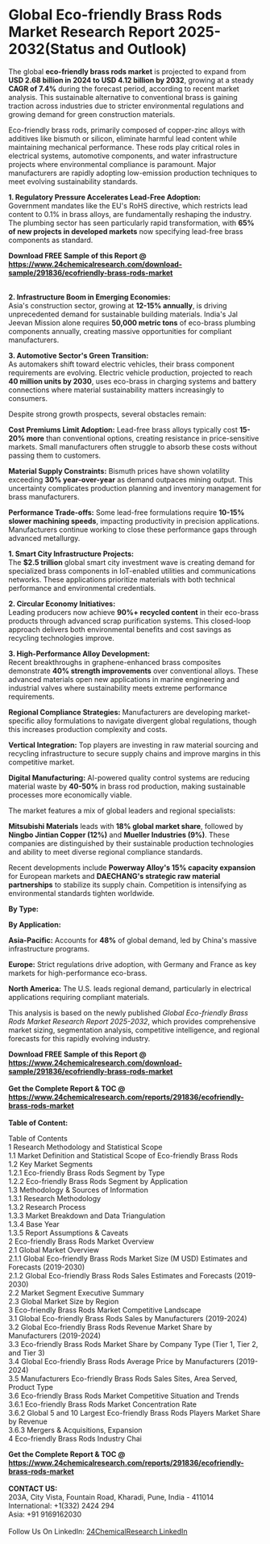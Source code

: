 <h1>Global Eco-friendly Brass Rods Market Research Report 2025-2032(Status and Outlook)</h1><p>The global <strong>eco-friendly brass rods market</strong> is projected to expand from <strong>USD 2.68 billion in 2024 to USD 4.12 billion by 2032</strong>, growing at a steady <strong>CAGR of 7.4%</strong> during the forecast period, according to recent market analysis. This sustainable alternative to conventional brass is gaining traction across industries due to stricter environmental regulations and growing demand for green construction materials.</p><p>Eco-friendly brass rods, primarily composed of copper-zinc alloys with additives like bismuth or silicon, eliminate harmful lead content while maintaining mechanical performance. These rods play critical roles in electrical systems, automotive components, and water infrastructure projects where environmental compliance is paramount. Major manufacturers are rapidly adopting low-emission production techniques to meet evolving sustainability standards.</p><p><strong>1. Regulatory Pressure Accelerates Lead-Free Adoption:</strong><br>
Government mandates like the EU's RoHS directive, which restricts lead content to 0.1% in brass alloys, are fundamentally reshaping the industry. The plumbing sector has seen particularly rapid transformation, with <strong>65% of new projects in developed markets</strong> now specifying lead-free brass components as standard.</p><div><b>Download FREE Sample of this Report @ 
            <a href="https://www.24chemicalresearch.com/download-sample/291836/ecofriendly-brass-rods-market">
            https://www.24chemicalresearch.com/download-sample/291836/ecofriendly-brass-rods-market</a></b></div><br><p><strong>2. Infrastructure Boom in Emerging Economies:</strong><br>
Asia's construction sector, growing at <strong>12-15% annually</strong>, is driving unprecedented demand for sustainable building materials. India's Jal Jeevan Mission alone requires <strong>50,000 metric tons</strong> of eco-brass plumbing components annually, creating massive opportunities for compliant manufacturers.</p><p><strong>3. Automotive Sector's Green Transition:</strong><br>
As automakers shift toward electric vehicles, their brass component requirements are evolving. Electric vehicle production, projected to reach <strong>40 million units by 2030</strong>, uses eco-brass in charging systems and battery connections where material sustainability matters increasingly to consumers.</p><p>Despite strong growth prospects, several obstacles remain:</p><p><strong>Cost Premiums Limit Adoption:</strong> Lead-free brass alloys typically cost <strong>15-20% more</strong> than conventional options, creating resistance in price-sensitive markets. Small manufacturers often struggle to absorb these costs without passing them to customers.</p><p><strong>Material Supply Constraints:</strong> Bismuth prices have shown volatility exceeding <strong>30% year-over-year</strong> as demand outpaces mining output. This uncertainty complicates production planning and inventory management for brass manufacturers.</p><p><strong>Performance Trade-offs:</strong> Some lead-free formulations require <strong>10-15% slower machining speeds</strong>, impacting productivity in precision applications. Manufacturers continue working to close these performance gaps through advanced metallurgy.</p><p><strong>1. Smart City Infrastructure Projects:</strong><br>
The <strong>$2.5 trillion</strong> global smart city investment wave is creating demand for specialized brass components in IoT-enabled utilities and communications networks. These applications prioritize materials with both technical performance and environmental credentials.</p><p><strong>2. Circular Economy Initiatives:</strong><br>
Leading producers now achieve <strong>90%+ recycled content</strong> in their eco-brass products through advanced scrap purification systems. This closed-loop approach delivers both environmental benefits and cost savings as recycling technologies improve.</p><p><strong>3. High-Performance Alloy Development:</strong><br>
Recent breakthroughs in graphene-enhanced brass composites demonstrate <strong>40% strength improvements</strong> over conventional alloys. These advanced materials open new applications in marine engineering and industrial valves where sustainability meets extreme performance requirements.</p><p><strong>Regional Compliance Strategies:</strong> Manufacturers are developing market-specific alloy formulations to navigate divergent global regulations, though this increases production complexity and costs.</p><p><strong>Vertical Integration:</strong> Top players are investing in raw material sourcing and recycling infrastructure to secure supply chains and improve margins in this competitive market.</p><p><strong>Digital Manufacturing:</strong> AI-powered quality control systems are reducing material waste by <strong>40-50%</strong> in brass rod production, making sustainable processes more economically viable.</p><p>The market features a mix of global leaders and regional specialists:</p><p><strong>Mitsubishi Materials</strong> leads with <strong>18% global market share</strong>, followed by <strong>Ningbo Jintian Copper (12%)</strong> and <strong>Mueller Industries (9%)</strong>. These companies are distinguished by their sustainable production technologies and ability to meet diverse regional compliance standards.</p><p>Recent developments include <strong>Powerway Alloy's 15% capacity expansion</strong> for European markets and <strong>DAECHANG's strategic raw material partnerships</strong> to stabilize its supply chain. Competition is intensifying as environmental standards tighten worldwide.</p><p><strong>By Type:</strong></p><p><strong>By Application:</strong></p><p><strong>Asia-Pacific:</strong> Accounts for <strong>48%</strong> of global demand, led by China's massive infrastructure programs.</p><p><strong>Europe:</strong> Strict regulations drive adoption, with Germany and France as key markets for high-performance eco-brass.</p><p><strong>North America:</strong> The U.S. leads regional demand, particularly in electrical applications requiring compliant materials.</p><p>This analysis is based on the newly published <em>Global Eco-friendly Brass Rods Market Research Report 2025-2032</em>, which provides comprehensive market sizing, segmentation analysis, competitive intelligence, and regional forecasts for this rapidly evolving industry.</p><div><b>Download FREE Sample of this Report @ 
            <a href="https://www.24chemicalresearch.com/download-sample/291836/ecofriendly-brass-rods-market">
            https://www.24chemicalresearch.com/download-sample/291836/ecofriendly-brass-rods-market</a></b></div><br><div><b>Get the Complete Report & TOC @ 
            <a href="https://www.24chemicalresearch.com/reports/291836/ecofriendly-brass-rods-market">
            https://www.24chemicalresearch.com/reports/291836/ecofriendly-brass-rods-market</a></b></div><br>
            <b>Table of Content:</b><p>Table of Contents<br />
1 Research Methodology and Statistical Scope<br />
1.1 Market Definition and Statistical Scope of Eco-friendly Brass Rods<br />
1.2 Key Market Segments<br />
1.2.1 Eco-friendly Brass Rods Segment by Type<br />
1.2.2 Eco-friendly Brass Rods Segment by Application<br />
1.3 Methodology & Sources of Information<br />
1.3.1 Research Methodology<br />
1.3.2 Research Process<br />
1.3.3 Market Breakdown and Data Triangulation<br />
1.3.4 Base Year<br />
1.3.5 Report Assumptions & Caveats<br />
2 Eco-friendly Brass Rods Market Overview<br />
2.1 Global Market Overview<br />
2.1.1 Global Eco-friendly Brass Rods Market Size (M USD) Estimates and Forecasts (2019-2030)<br />
2.1.2 Global Eco-friendly Brass Rods Sales Estimates and Forecasts (2019-2030)<br />
2.2 Market Segment Executive Summary<br />
2.3 Global Market Size by Region<br />
3 Eco-friendly Brass Rods Market Competitive Landscape<br />
3.1 Global Eco-friendly Brass Rods Sales by Manufacturers (2019-2024)<br />
3.2 Global Eco-friendly Brass Rods Revenue Market Share by Manufacturers (2019-2024)<br />
3.3 Eco-friendly Brass Rods Market Share by Company Type (Tier 1, Tier 2, and Tier 3)<br />
3.4 Global Eco-friendly Brass Rods Average Price by Manufacturers (2019-2024)<br />
3.5 Manufacturers Eco-friendly Brass Rods Sales Sites, Area Served, Product Type<br />
3.6 Eco-friendly Brass Rods Market Competitive Situation and Trends<br />
3.6.1 Eco-friendly Brass Rods Market Concentration Rate<br />
3.6.2 Global 5 and 10 Largest Eco-friendly Brass Rods Players Market Share by Revenue<br />
3.6.3 Mergers & Acquisitions, Expansion<br />
4 Eco-friendly Brass Rods Industry Chai</p><div><b>Get the Complete Report & TOC @ 
            <a href="https://www.24chemicalresearch.com/reports/291836/ecofriendly-brass-rods-market">
            https://www.24chemicalresearch.com/reports/291836/ecofriendly-brass-rods-market</a></b></div><br><b>CONTACT US:</b><br>
            203A, City Vista, Fountain Road, Kharadi, Pune, India - 411014<br>
            International: +1(332) 2424 294<br>
            Asia: +91 9169162030 <br><br>
            Follow Us On LinkedIn: <a href="https://www.linkedin.com/company/24chemicalresearch/">24ChemicalResearch LinkedIn</a>